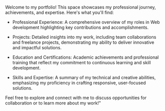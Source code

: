 Welcome to my portfolio! This space showcases my professional journey, achievements, and expertise. Here's what you'll find:

- Professional Experience: A comprehensive overview of my roles in Web development highlighting key contributions and accomplishments.  

- Projects: Detailed insights into my work, including team collaborations and freelance projects, demonstrating my ability to deliver innovative and impactful solutions.  

- Education and Certifications: Academic achievements and professional training that reflect my commitment to continuous learning and skill development.  

- Skills and Expertise: A summary of my technical and creative abilities, emphasizing my proficiency in crafting responsive, user-focused solutions.  

Feel free to explore and connect with me to discuss opportunities for collaboration or to learn more about my work!"